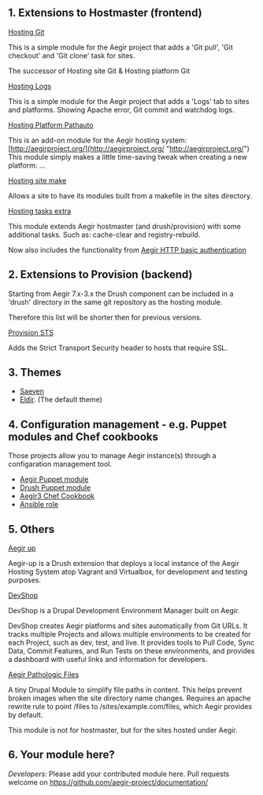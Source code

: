 ## 1. Extensions to Hostmaster (frontend)

[Hosting Git](http://drupal.org/project/hosting_git)

This is a simple module for the Aegir project that adds a 'Git pull', 'Git checkout' and 'Git clone' task for sites.

The successor of Hosting site Git & Hosting platform Git

[Hosting Logs](http://drupal.org/project/hosting_logs)

This is a simple module for the Aegir project that adds a 'Logs' tab to sites and platforms. Showing Apache error, Git commit and watchdog logs.

[Hosting Platform Pathauto](http://drupal.org/project/hosting_platform_pathauto)

This is an add-on module for the Aegir hosting system: [http://aegirproject.org/](http://aegirproject.org/ "http://aegirproject.org/") This module simply makes a little time-saving tweak when creating a new platform: ...

[Hosting site make](https://github.com/mglaman/hosting_site_make)

Allows a site to have its modules built from a makefile in the sites directory.

[Hosting tasks extra](http://drupal.org/project/hosting_tasks_extra)

This module extends Aegir hostmaster (and drush/provision) with some additional tasks. Such as: cache-clear and registry-rebuild.

Now also includes the functionality from [Aegir HTTP basic authentication](https://github.com/computerminds/aegir_http_basic)

## 2. Extensions to Provision (backend)

Starting from Aegir 7.x-3.x the Drush component can be included in a 'drush' directory in the same git repository as the hosting module.

Therefore this list will be shorter then for previous versions.

[Provision STS](https://github.com/mlutfy/provision_sts)

Adds the Strict Transport Security header to hosts that require SSL.

## 3. Themes

*   [Saeven](https://www.drupal.org/project/saeven)
*   [Eldir](http://drupal.org/project/eldir). (The default theme)

## 4. Configuration management - e.g. Puppet modules and Chef cookbooks

Those projects allow you to manage Aegir instance(s) through a configaration management tool.

*   [Aegir Puppet module](http://drupal.org/project/puppet-aegir)
*   [Drush Puppet module](http://drupal.org/project/puppet-drush)
*   [Aegir3 Chef Cookbook](https://supermarket.chef.io/cookbooks/aegir3)
*   [Ansible role](https://github.com/GetValkyrie/ansible-role-aegir/)

## 5. Others

[Aegir up](http://drupal.org/project/aegir-up)

Aegir-up is a Drush extension that deploys a local instance of the Aegir Hosting System atop Vagrant and Virtualbox, for development and testing purposes.

[DevShop](http://drupal.org/project/devshop)

DevShop is a Drupal Development Environment Manager built on Aegir.

DevShop creates Aegir platforms and sites automatically from Git URLs. It tracks multiple Projects and allows multiple environments to be created for each Project, such as dev, test, and live. It provides tools to Pull Code, Sync Data, Commit Features, and Run Tests on these environments, and provides a dashboard with useful links and information for developers.

[Aegir Pathologic Files](https://github.com/Lab43/aegir-pathologic-files)

A tiny Drupal Module to simplify file paths in content. This helps prevent broken images when the site directory name changes. Requires an apache rewrite rule to point /files to /sites/example.com/files, which Aegir provides by default.

This module is not for hostmaster, but for the sites hosted under Aegir.

## 6. Your module here?

_Developers:_ Please add your contributed module here. Pull requests welcome on https://github.com/aegir-project/documentation/
